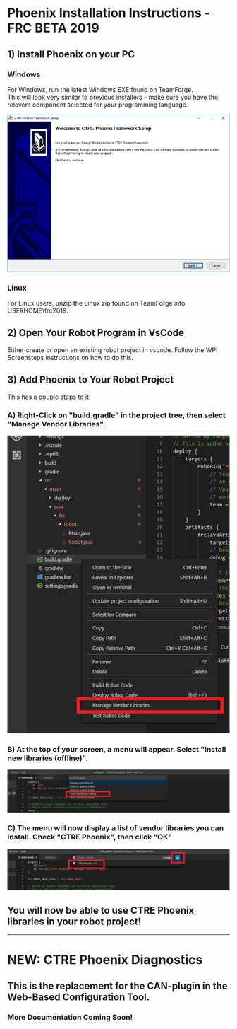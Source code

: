 # Phoenix Installation Instructions - FRC BETA 2019

## 1) Install Phoenix on your PC
### Windows
For Windows, run the latest Windows EXE found on TeamForge.  
This will look very similar to previous installers - make sure you have the relevent component selected for your programming language.

![](images/Phoenix-installerSplash.png)


### Linux
For Linux users, unzip the Linux zip found on TeamForge into USERHOME\frc2019.

## 2) Open Your Robot Program in VsCode
Either create or open an existing robot project in vscode.  Follow the WPI Screensteps instructions on how to do this.

## 3) Add Phoenix to Your Robot Project
This has a couple steps to it:
### A) Right-Click on "build.gradle" in the project tree, then select "Manage Vendor Libraries".
![](images/vscode-manage-vendor-libraries.png)

### B) At the top of your screen, a menu will appear.  Select "Install new libraries (offline)".
![](images/vscode-install-new-libraries-offline.png)

### C) The menu will now display a list of vendor libraries you can install.  Check "CTRE Phoenix", then click "OK"
![](images/vscode-check-ctre-phoenix-ok.png)

## You will now be able to use CTRE Phoenix libraries in your robot project!

------------------------------------


# NEW: CTRE Phoenix Diagnostics
## This is the replacement for the CAN-plugin in the Web-Based Configuration Tool.

### More Documentation Coming Soon!